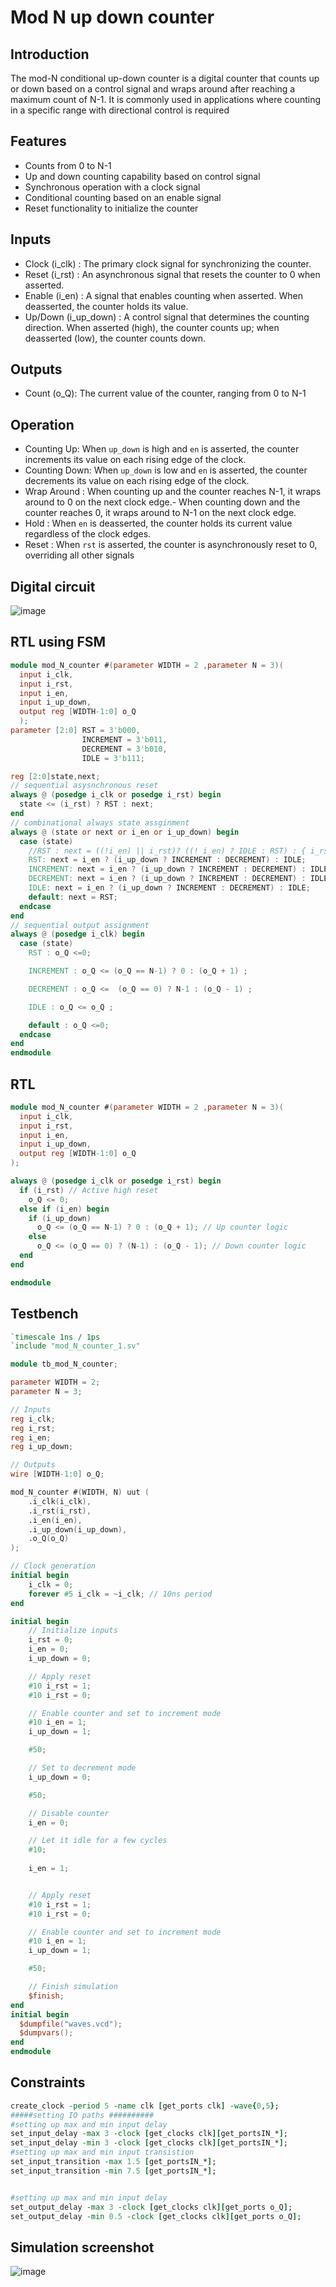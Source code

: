 # Mod N up down counter
## __Introduction__
 The mod-N conditional up-down counter is a digital counter that counts up or down based on a
 control signal and wraps around after reaching a maximum count of N-1.
 It is commonly used in applications where counting in a specific range with directional control is
 required
 
## Features
- Counts from 0 to N-1
- Up and down counting capability based on control signal
- Synchronous operation with a clock signal
- Conditional counting based on an enable signal
- Reset functionality to initialize the counter
## Inputs
 - Clock (i_clk) : The primary clock signal for synchronizing the counter.
 - Reset (i_rst) : An asynchronous signal that resets the counter to 0 when asserted.
 - Enable (i_en) : A signal that enables counting when asserted. When deasserted, the counter
 holds its value.
 - Up/Down (i_up_down) : A control signal that determines the counting direction. When
 asserted (high), the counter counts up; when deasserted (low), the counter counts down.
## Outputs
 - Count (o_Q): The current value of the counter, ranging from 0 to N-1
 ## Operation
 - Counting Up: When `up_down` is high and `en` is asserted, the counter increments its value
 on each rising edge of the clock.
 - Counting Down: When `up_down` is low and `en` is asserted, the counter decrements its
 value on each rising edge of the clock.
 - Wrap Around : When counting up and the counter reaches N-1, it wraps around to 0 on the next clock edge.- When counting down and the counter reaches 0, it wraps around to N-1 on the next clock
 edge.
 - Hold : When `en` is deasserted, the counter holds its current value regardless of the clock
 edges.
 - Reset : When `rst` is asserted, the counter is asynchronously reset to 0, overriding all other
 signals

 ## Digital circuit 
 ![image](/imgs/digital_circuit.png)
## RTL using FSM 
```verilog
module mod_N_counter #(parameter WIDTH = 2 ,parameter N = 3)(
  input i_clk,
  input i_rst,
  input i_en,
  input i_up_down,
  output reg [WIDTH-1:0] o_Q
  );
parameter [2:0] RST = 3'b000,
                INCREMENT = 3'b011,
                DECREMENT = 3'b010,
                IDLE = 3'b111;

reg [2:0]state,next;
// sequential asysnchronous reset 
always @ (posedge i_clk or posedge i_rst) begin
  state <= (i_rst) ? RST : next;
end
// combinational always state assginment 
always @ (state or next or i_en or i_up_down) begin
  case (state)
    //RST : next = ((!i_en) || i_rst)? ((! i_en) ? IDLE : RST) : { i_rst , i_en , i_up_down};
    RST: next = i_en ? (i_up_down ? INCREMENT : DECREMENT) : IDLE;
    INCREMENT: next = i_en ? (i_up_down ? INCREMENT : DECREMENT) : IDLE;
    DECREMENT: next = i_en ? (i_up_down ? INCREMENT : DECREMENT) : IDLE;
    IDLE: next = i_en ? (i_up_down ? INCREMENT : DECREMENT) : IDLE;
    default: next = RST;
  endcase
end
// sequential output assignment 
always @ (posedge i_clk) begin
  case (state)
    RST : o_Q <=0;

    INCREMENT : o_Q <= (o_Q == N-1) ? 0 : (o_Q + 1) ;

    DECREMENT : o_Q <=  (o_Q == 0) ? N-1 : (o_Q - 1) ;

    IDLE : o_Q <= o_Q ;

    default : o_Q <=0;
  endcase
end
endmodule
```
## RTL
``` verilog
module mod_N_counter #(parameter WIDTH = 2 ,parameter N = 3)(
  input i_clk,
  input i_rst,
  input i_en,
  input i_up_down,
  output reg [WIDTH-1:0] o_Q
);

always @ (posedge i_clk or posedge i_rst) begin
  if (i_rst) // Active high reset
    o_Q <= 0;
  else if (i_en) begin
    if (i_up_down)
      o_Q <= (o_Q == N-1) ? 0 : (o_Q + 1); // Up counter logic
    else
      o_Q <= (o_Q == 0) ? (N-1) : (o_Q - 1); // Down counter logic
  end
end

endmodule

```
## Testbench

```verilog
`timescale 1ns / 1ps
`include "mod_N_counter_1.sv"

module tb_mod_N_counter;

parameter WIDTH = 2;
parameter N = 3;

// Inputs
reg i_clk;
reg i_rst;
reg i_en;
reg i_up_down;

// Outputs
wire [WIDTH-1:0] o_Q;

mod_N_counter #(WIDTH, N) uut (
    .i_clk(i_clk),
    .i_rst(i_rst),
    .i_en(i_en),
    .i_up_down(i_up_down),
    .o_Q(o_Q)
);

// Clock generation
initial begin
    i_clk = 0;
    forever #5 i_clk = ~i_clk; // 10ns period
end

initial begin
    // Initialize inputs
    i_rst = 0;
    i_en = 0;
    i_up_down = 0;

    // Apply reset
    #10 i_rst = 1;
    #10 i_rst = 0;

    // Enable counter and set to increment mode
    #10 i_en = 1;
    i_up_down = 1;

    #50;

    // Set to decrement mode
    i_up_down = 0;

    #50;

    // Disable counter
    i_en = 0;

    // Let it idle for a few cycles
    #10;
    
    i_en = 1;


    // Apply reset 
    #10 i_rst = 1;
    #10 i_rst = 0;

    // Enable counter and set to increment mode
    #10 i_en = 1;
    i_up_down = 1;

    #50;

    // Finish simulation
    $finish;
end
initial begin
  $dumpfile("waves.vcd");
  $dumpvars();
end
endmodule
```
## Constraints 
```tcl 
create_clock -period 5 -name clk [get_ports clk] -wave{0,5};
#####setting IO paths ##########
#setting up max and min input delay
set_input_delay -max 3 -clock [get_clocks clk][get_portsIN_*];
set_input_delay -min 3 -clock [get_clocks clk][get_portsIN_*];
#setting up max and min input transistion 
set_input_transition -max 1.5 [get_portsIN_*];
set_input_transition -min 7.5 [get_portsIN_*];


#setting up max and min input delay
set_output_delay -max 3 -clock [get_clocks clk][get_ports o_Q];
set_output_delay -min 0.5 -clock [get_clocks clk][get_ports o_Q];
```
## Simulation screenshot
![image](imgs/counter_results.png)
